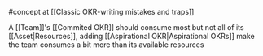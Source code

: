 #concept at [[Classic OKR-writing mistakes and traps]]

A [[Team]]'s [[Commited OKR]] should consume most but not all of its [[Asset|Resources]], adding [[Aspirational OKR|Aspirational OKRs]] make the team consumes a bit more than its available resources
